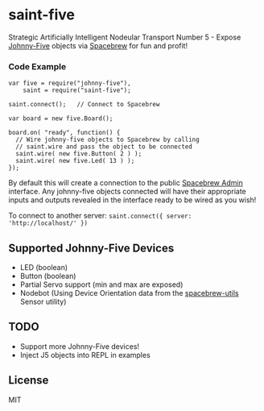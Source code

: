# saint-five ###################################################################

Strategic Artificially Intelligent Nodeular Transport Number 5 - Expose
[Johnny-Five](https://github.com/rwldrn/johnny-five) objects via
[Spacebrew](http://docs.spacebrew.cc/) for fun and profit!

### Code Example

    var five = require("johnny-five"),
        saint = require("saint-five");

    saint.connect();   // Connect to Spacebrew

    var board = new five.Board();

    board.on( "ready", function() {
      // Wire johnny-five objects to Spacebrew by calling
      // saint.wire and pass the object to be connected
      saint.wire( new five.Button( 2 ) ); 
      saint.wire( new five.Led( 13 ) ); 
    });

By default this will create a connection to the public [Spacebrew
Admin](http://spacebrew.github.com/spacebrew/admin/admin.html?server=sandbox.spacebrew.cc)
interface. Any johnny-five objects connected will have their appropriate inputs
and outputs revealed in the interface ready to be wired as you wish!

To connect to another server: `saint.connect({ server: 'http://localhost/' })`

## Supported Johnny-Five Devices

 - LED (boolean)
 - Button (boolean)
 - Partial Servo support (min and max are exposed)
 - Nodebot (Using Device Orientation data from the [spacebrew-utils](https://github.com/randallagordon/spacebrew-utils) Sensor utility)

## TODO

 - Support more Johnny-Five devices!
 - Inject J5 objects into REPL in examples

## License #####################################################################

MIT

